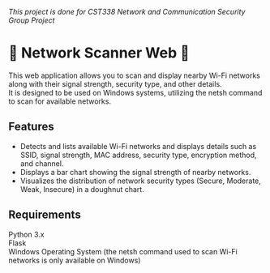 *This project is done for CST338 Network and Communication Security Group Project*

# **🛜 Network Scanner Web 🛜**  
This web application allows you to scan and display nearby Wi-Fi networks along with their signal strength, security type, and other details.  
It is designed to be used on Windows systems, utilizing the netsh command to scan for available networks.  

## **Features**  
- Detects and lists available Wi-Fi networks and displays details such as SSID, signal strength, MAC address, security type, encryption method, and channel.  
- Displays a bar chart showing the signal strength of nearby networks.  
- Visualizes the distribution of network security types (Secure, Moderate, Weak, Insecure) in a doughnut chart.  

## **Requirements**  
Python 3.x  
Flask  
Windows Operating System (the netsh command used to scan Wi-Fi networks is only available on Windows)  



